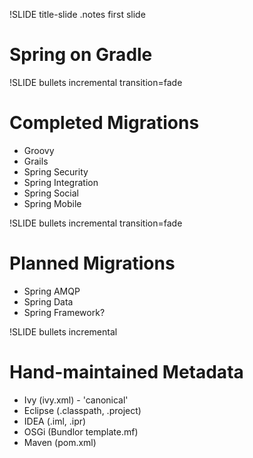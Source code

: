 !SLIDE title-slide
.notes first slide

# Spring on Gradle #

!SLIDE bullets incremental transition=fade

# Completed Migrations #

* Groovy
* Grails
* Spring Security
* Spring Integration
* Spring Social
* Spring Mobile

!SLIDE bullets incremental transition=fade

# Planned Migrations #

* Spring AMQP
* Spring Data
* Spring Framework?

!SLIDE bullets incremental

# Hand-maintained Metadata #

* Ivy (ivy.xml) - 'canonical'
* Eclipse (.classpath, .project)
* IDEA (.iml, .ipr)
* OSGi (Bundlor template.mf)
* Maven (pom.xml)

